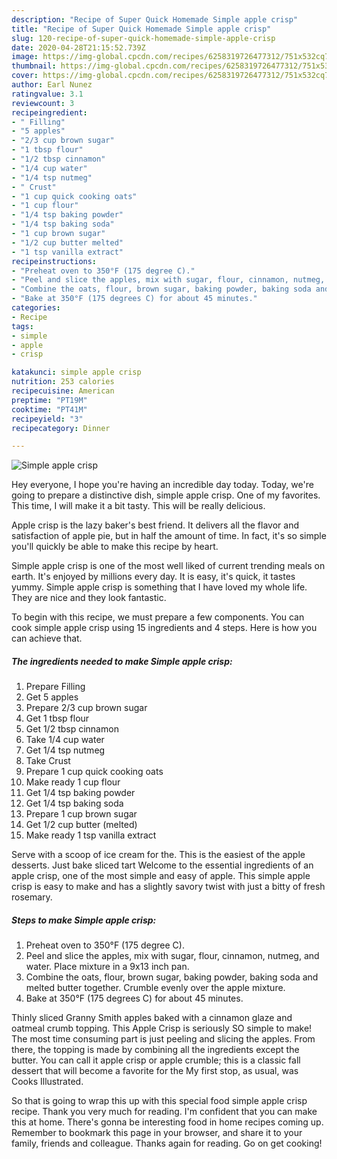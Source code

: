 ```yaml
---
description: "Recipe of Super Quick Homemade Simple apple crisp"
title: "Recipe of Super Quick Homemade Simple apple crisp"
slug: 120-recipe-of-super-quick-homemade-simple-apple-crisp
date: 2020-04-28T21:15:52.739Z
image: https://img-global.cpcdn.com/recipes/6258319726477312/751x532cq70/simple-apple-crisp-recipe-main-photo.jpg
thumbnail: https://img-global.cpcdn.com/recipes/6258319726477312/751x532cq70/simple-apple-crisp-recipe-main-photo.jpg
cover: https://img-global.cpcdn.com/recipes/6258319726477312/751x532cq70/simple-apple-crisp-recipe-main-photo.jpg
author: Earl Nunez
ratingvalue: 3.1
reviewcount: 3
recipeingredient:
- " Filling"
- "5 apples"
- "2/3 cup brown sugar"
- "1 tbsp flour"
- "1/2 tbsp cinnamon"
- "1/4 cup water"
- "1/4 tsp nutmeg"
- " Crust"
- "1 cup quick cooking oats"
- "1 cup flour"
- "1/4 tsp baking powder"
- "1/4 tsp baking soda"
- "1 cup brown sugar"
- "1/2 cup butter melted"
- "1 tsp vanilla extract"
recipeinstructions:
- "Preheat oven to 350°F (175 degree C)."
- "Peel and slice the apples, mix with sugar, flour, cinnamon, nutmeg, and water. Place mixture in a 9x13 inch pan."
- "Combine the oats, flour, brown sugar, baking powder, baking soda and melted butter together. Crumble evenly over the apple mixture."
- "Bake at 350°F (175 degrees C) for about 45 minutes."
categories:
- Recipe
tags:
- simple
- apple
- crisp

katakunci: simple apple crisp 
nutrition: 253 calories
recipecuisine: American
preptime: "PT19M"
cooktime: "PT41M"
recipeyield: "3"
recipecategory: Dinner

---
```



![Simple apple crisp](https://img-global.cpcdn.com/recipes/6258319726477312/751x532cq70/simple-apple-crisp-recipe-main-photo.jpg)

Hey everyone, I hope you're having an incredible day today. Today, we're going to prepare a distinctive dish, simple apple crisp. One of my favorites. This time, I will make it a bit tasty. This will be really delicious.

Apple crisp is the lazy baker&#39;s best friend. It delivers all the flavor and satisfaction of apple pie, but in half the amount of time. In fact, it&#39;s so simple you&#39;ll quickly be able to make this recipe by heart.

Simple apple crisp is one of the most well liked of current trending meals on earth. It's enjoyed by millions every day. It is easy, it's quick, it tastes yummy. Simple apple crisp is something that I have loved my whole life. They are nice and they look fantastic.


To begin with this recipe, we must prepare a few components. You can cook simple apple crisp using 15 ingredients and 4 steps. Here is how you can achieve that.

##### The ingredients needed to make Simple apple crisp:

1. Prepare  Filling
1. Get 5 apples
1. Prepare 2/3 cup brown sugar
1. Get 1 tbsp flour
1. Get 1/2 tbsp cinnamon
1. Take 1/4 cup water
1. Get 1/4 tsp nutmeg
1. Take  Crust
1. Prepare 1 cup quick cooking oats
1. Make ready 1 cup flour
1. Get 1/4 tsp baking powder
1. Get 1/4 tsp baking soda
1. Prepare 1 cup brown sugar
1. Get 1/2 cup butter (melted)
1. Make ready 1 tsp vanilla extract


Serve with a scoop of ice cream for the. This is the easiest of the apple desserts. Just bake sliced tart Welcome to the essential ingredients of an apple crisp, one of the most simple and easy of apple. This simple apple crisp is easy to make and has a slightly savory twist with just a bitty of fresh rosemary. 

##### Steps to make Simple apple crisp:

1. Preheat oven to 350°F (175 degree C).
1. Peel and slice the apples, mix with sugar, flour, cinnamon, nutmeg, and water. Place mixture in a 9x13 inch pan.
1. Combine the oats, flour, brown sugar, baking powder, baking soda and melted butter together. Crumble evenly over the apple mixture.
1. Bake at 350°F (175 degrees C) for about 45 minutes.


Thinly sliced Granny Smith apples baked with a cinnamon glaze and oatmeal crumb topping. This Apple Crisp is seriously SO simple to make! The most time consuming part is just peeling and slicing the apples. From there, the topping is made by combining all the ingredients except the butter. You can call it apple crisp or apple crumble; this is a classic fall dessert that will become a favorite for the My first stop, as usual, was Cooks Illustrated. 

So that is going to wrap this up with this special food simple apple crisp recipe. Thank you very much for reading. I'm confident that you can make this at home. There's gonna be interesting food in home recipes coming up. Remember to bookmark this page in your browser, and share it to your family, friends and colleague. Thanks again for reading. Go on get cooking!
